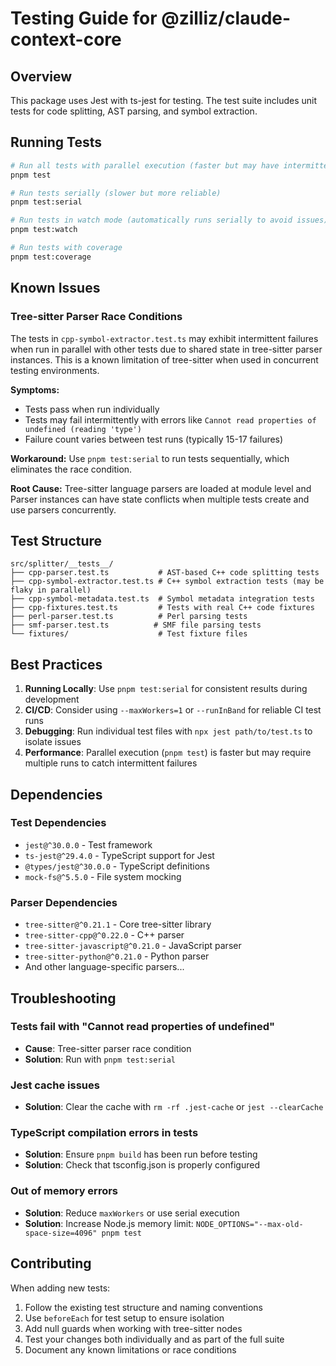 # Testing Guide for @zilliz/claude-context-core

## Overview

This package uses Jest with ts-jest for testing. The test suite includes unit tests for code splitting, AST parsing, and symbol extraction.

## Running Tests

```bash
# Run all tests with parallel execution (faster but may have intermittent failures)
pnpm test

# Run tests serially (slower but more reliable)
pnpm test:serial

# Run tests in watch mode (automatically runs serially to avoid issues)
pnpm test:watch

# Run tests with coverage
pnpm test:coverage
```

## Known Issues

### Tree-sitter Parser Race Conditions

The tests in `cpp-symbol-extractor.test.ts` may exhibit intermittent failures when run in parallel with other tests due to shared state in tree-sitter parser instances. This is a known limitation of tree-sitter when used in concurrent testing environments.

**Symptoms:**
- Tests pass when run individually
- Tests may fail intermittently with errors like `Cannot read properties of undefined (reading 'type')`
- Failure count varies between test runs (typically 15-17 failures)

**Workaround:**
Use `pnpm test:serial` to run tests sequentially, which eliminates the race condition.

**Root Cause:**
Tree-sitter language parsers are loaded at module level and Parser instances can have state conflicts when multiple tests create and use parsers concurrently.

## Test Structure

```
src/splitter/__tests__/
├── cpp-parser.test.ts           # AST-based C++ code splitting tests
├── cpp-symbol-extractor.test.ts # C++ symbol extraction tests (may be flaky in parallel)
├── cpp-symbol-metadata.test.ts  # Symbol metadata integration tests
├── cpp-fixtures.test.ts         # Tests with real C++ code fixtures
├── perl-parser.test.ts          # Perl parsing tests
├── smf-parser.test.ts          # SMF file parsing tests
└── fixtures/                    # Test fixture files
```

## Best Practices

1. **Running Locally**: Use `pnpm test:serial` for consistent results during development
2. **CI/CD**: Consider using `--maxWorkers=1` or `--runInBand` for reliable CI test runs
3. **Debugging**: Run individual test files with `npx jest path/to/test.ts` to isolate issues
4. **Performance**: Parallel execution (`pnpm test`) is faster but may require multiple runs to catch intermittent failures

## Dependencies

### Test Dependencies
- `jest@^30.0.0` - Test framework
- `ts-jest@^29.4.0` - TypeScript support for Jest
- `@types/jest@^30.0.0` - TypeScript definitions
- `mock-fs@^5.5.0` - File system mocking

### Parser Dependencies
- `tree-sitter@^0.21.1` - Core tree-sitter library
- `tree-sitter-cpp@^0.22.0` - C++ parser
- `tree-sitter-javascript@^0.21.0` - JavaScript parser
- `tree-sitter-python@^0.21.0` - Python parser
- And other language-specific parsers...

## Troubleshooting

### Tests fail with "Cannot read properties of undefined"
- **Cause**: Tree-sitter parser race condition
- **Solution**: Run with `pnpm test:serial`

### Jest cache issues
- **Solution**: Clear the cache with `rm -rf .jest-cache` or `jest --clearCache`

### TypeScript compilation errors in tests
- **Solution**: Ensure `pnpm build` has been run before testing
- **Solution**: Check that tsconfig.json is properly configured

### Out of memory errors
- **Solution**: Reduce `maxWorkers` or use serial execution
- **Solution**: Increase Node.js memory limit: `NODE_OPTIONS="--max-old-space-size=4096" pnpm test`

## Contributing

When adding new tests:
1. Follow the existing test structure and naming conventions
2. Use `beforeEach` for test setup to ensure isolation
3. Add null guards when working with tree-sitter nodes
4. Test your changes both individually and as part of the full suite
5. Document any known limitations or race conditions
